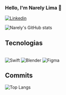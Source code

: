 ### Hello, I'm Narely Lima 👋

[![Linkedin](https://img.shields.io/badge/LinkedIn-0077B5?style=for-the-badge&logo=linkedin&logoColor=white)](https://www.linkedin.com/in/narely-lima-8b3b781b7/)

![Narely's GitHub stats](https://github-readme-stats.vercel.app/api?username=narelylima&show_icons=true&theme=onedark)

## Tecnologias

<div style="display: inline_block"><br/>
  <img align="center" alt="Swift" src="https://img.shields.io/badge/Swift-FA7343?style=for-the-badge&logo=swift&logoColor=white" />
  <img align="center" alt="Blender" src="https://img.shields.io/badge/blender-%23F5792A.svg?style=for-the-badge&logo=blender&logoColor=white" />
  <img align="center" alt="Figma" src="https://img.shields.io/badge/Figma-F24E1E?style=for-the-badge&logo=figma&logoColor=white" />
<div/>

## Commits

![Top Langs](https://github-readme-stats.vercel.app/api/top-langs/?username=narelylima&hide_progress=true)


